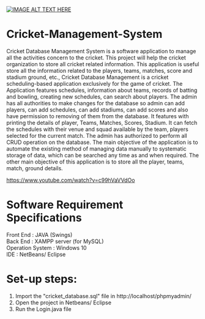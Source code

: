 [![IMAGE ALT TEXT HERE](https://img.youtube.com/vi/c99hVaVVdOo/0.jpg)](https://www.youtube.com/watch?v=c99hVaVVdOo)

# Cricket-Management-System
Cricket Database Management System is a software application to manage all the activities concern to the cricket. This project will help the cricket organization to store all cricket related information. This application is useful store all the information related to the players, teams, matches, score and stadium ground, etc., Cricket Database Management is a cricket scheduling-based application exclusively for the game of cricket. The Application features schedules, information about teams, records of batting and bowling, creating new schedules, can search about players. The admin has all authorities to make changes for the database so admin can add players, can add schedules, can add stadiums, can add scores and also have permission to removing of them from the database. It features with printing the details of player, Teams, Matches, Scores, Stadium. It can fetch the schedules with their venue and squad available by the team, players selected for the current match. The admin has authorized to perform all CRUD operation on the database. The main objective of the application is to automate the existing method of managing data manually to systematic storage of data, which can be searched any time as and when required. The other main objective of this application is to store all the player, teams, match, ground details.

https://www.youtube.com/watch?v=c99hVaVVdOo


# Software Requirement Specifications </br>
Front End         : JAVA (Swings) </br>
Back End          : XAMPP server (for MySQL) </br>
Operation System  : Windows 10 </br>
IDE               : NetBeans/ Eclipse </br>

# Set-up steps: </br>
1. Import the "cricket_database.sql" file in http://localhost/phpmyadmin/ 
2. Open the project in Netbeans/ Eclipse
3. Run the Login.java file
